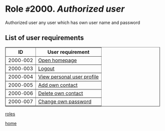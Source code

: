 <h1>Role <code>#</code>2000. <em>Authorized user</em></h1>
<p>Authorized user any user which has own user name and password</p>
<h2>List of user requirements</h2>
<table border='1'>
<tr>
<th>ID</th>
<th>User requirement</th>
</tr>
<tr>
<td>2000<code>-</code>002</td>
<td><a href='UR2000002.md'>Open homepage</a></td>
</tr>
<tr>
<td>2000<code>-</code>003</td>
<td><a href='UR2000003.md'>Logout</a></td>
</tr>
<tr>
<td>2000<code>-</code>004</td>
<td><a href='UR2000004.md'>View personal user profile</a></td>
</tr>
<tr>
<td>2000<code>-</code>005</td>
<td><a href='UR2000005.md'>Add own contact</a></td>
</tr>
<tr>
<td>2000<code>-</code>006</td>
<td><a href='UR2000006.md'>Delete own contact</a></td>
</tr>
<tr>
<td>2000<code>-</code>007</td>
<td><a href='UR2000007.md'>Change own password</a></td>
</tr>
</table>
<p><a href='UserRequirements.md'>roles</a></p>
<p><a href='index.md'>home</a></p>